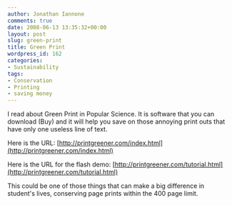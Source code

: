 ```yaml
---
author: Jonathan Iannone
comments: true
date: 2008-06-13 13:35:32+00:00
layout: post
slug: green-print
title: Green Print
wordpress_id: 162
categories:
- Sustainability
tags:
- Conservation
- Printing
- saving money
---
```


I read about Green Print in Popular Science. It is software that you can download (Buy) and it will help you save on those annoying print outs that have only one useless line of text.

Here is the URL: [http://printgreener.com/index.html](http://printgreener.com/index.html)

Here is the URL for the flash demo: [http://printgreener.com/tutorial.html](http://printgreener.com/tutorial.html)

This could be one of those things that can make a big difference in student's lives, conserving page prints  within the 400 page limit.
